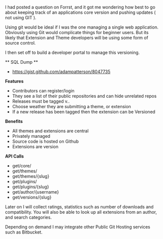 I had posted a question on Forrst, and it got me wondering how best to go about keeping track of an applications core version and pushing updates ( not using GIT ).

Using git would be ideal if I was the one managing a single web application. Obviously using Git would complicate things for beginner users. But its likely that Extension and Theme developers will be using some form of source control.

I then set off to build a developer portal to manage this versioning.

** SQL Dump **

* https://gist.github.com/adampatterson/8047735


**Features**

* Contributors can register/login
* They see a list of their public repositories and can hide unrelated repos
* Releases must be tagged v<major>.<minor>.<patch>
* Choose weather they are submitting a theme, or extension
* If a new release has been tagged then the extension can be Versioned


**Benefits**

* All themes and extensions are central
* Privately managed
* Source code is hosted on Github
* Extensions are version


**API Calls**

* get/core/
* get/themes/
* get/themes/{slug}
* get/plugins/
* get/plugins/{slug}
* get/author/{username}
* get/versions/{slug}

Later on I will collect ratings, statistics such as number of downloads and compatibility. You will also be able to look up all extensions from an author, and search categories.

Depending on demand I may integrate other Public Git Hosting services such as Bitbucket.
